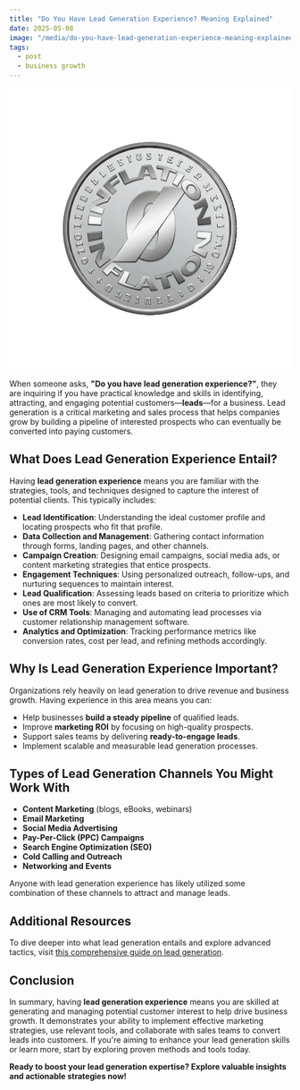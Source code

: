 ```yaml
---
title: "Do You Have Lead Generation Experience? Meaning Explained"
date: 2025-05-08
image: "/media/do-you-have-lead-generation-experience-meaning-explained.webp"
tags:
  - post
  - business growth
---
```


![Do You Have Lead Generation Experience? Meaning Explained](/media/do-you-have-lead-generation-experience-meaning-explained.webp)

When someone asks, **"Do you have lead generation experience?"**, they are inquiring if you have practical knowledge and skills in identifying, attracting, and engaging potential customers—**leads**—for a business. Lead generation is a critical marketing and sales process that helps companies grow by building a pipeline of interested prospects who can eventually be converted into paying customers.

## What Does Lead Generation Experience Entail?

Having **lead generation experience** means you are familiar with the strategies, tools, and techniques designed to capture the interest of potential clients. This typically includes:

- **Lead Identification**: Understanding the ideal customer profile and locating prospects who fit that profile.
- **Data Collection and Management**: Gathering contact information through forms, landing pages, and other channels.
- **Campaign Creation**: Designing email campaigns, social media ads, or content marketing strategies that entice prospects.
- **Engagement Techniques**: Using personalized outreach, follow-ups, and nurturing sequences to maintain interest.
- **Lead Qualification**: Assessing leads based on criteria to prioritize which ones are most likely to convert.
- **Use of CRM Tools**: Managing and automating lead processes via customer relationship management software.
- **Analytics and Optimization**: Tracking performance metrics like conversion rates, cost per lead, and refining methods accordingly.

## Why Is Lead Generation Experience Important?

Organizations rely heavily on lead generation to drive revenue and business growth. Having experience in this area means you can:

- Help businesses **build a steady pipeline** of qualified leads.
- Improve **marketing ROI** by focusing on high-quality prospects.
- Support sales teams by delivering **ready-to-engage leads**.
- Implement scalable and measurable lead generation processes.

## Types of Lead Generation Channels You Might Work With

- **Content Marketing** (blogs, eBooks, webinars)
- **Email Marketing**
- **Social Media Advertising**
- **Pay-Per-Click (PPC) Campaigns**
- **Search Engine Optimization (SEO)**
- **Cold Calling and Outreach**
- **Networking and Events**

Anyone with lead generation experience has likely utilized some combination of these channels to attract and manage leads.

## Additional Resources

To dive deeper into what lead generation entails and explore advanced tactics, visit [this comprehensive guide on lead generation](https://leadcraftr.com/posts/lead-generation/).

## Conclusion

In summary, having **lead generation experience** means you are skilled at generating and managing potential customer interest to help drive business growth. It demonstrates your ability to implement effective marketing strategies, use relevant tools, and collaborate with sales teams to convert leads into customers. If you're aiming to enhance your lead generation skills or learn more, start by exploring proven methods and tools today.

**Ready to boost your lead generation expertise? Explore valuable insights and actionable strategies now!**
